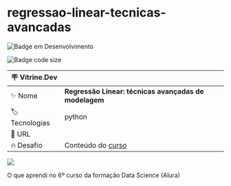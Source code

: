 # regressao-linear-tecnicas-avancadas

![Badge em Desenvolvimento](http://img.shields.io/static/v1?label=STATUS&message=EM%20DESENVOLVIMENTO&color=GREEN&style=for-the-badge)

![Badge code size](https://img.shields.io/github/languages/code-size/fab-souza/regressao-linear-tecnicas-avancadas)

| :placard: Vitrine.Dev |    |
| -------------  | --- |
| :sparkles: Nome        | **Regressão Linear: técnicas avançadas de modelagem**
| :label: Tecnologias | python
| :rocket: URL         | 
| :fire: Desafio     | Conteúdo do [curso](https://www.alura.com.br/curso-online-data-science-modelo-regressao-linear-assimetria-statsmodel)

![](https://github.com/fab-souza/regressao-linear-tecnicas-avancadas/assets/67301805/9b9aa0b1-2c78-4800-ac0f-c5c357e5b70d)

O que aprendi no 6º curso da formação Data Science (Alura)
